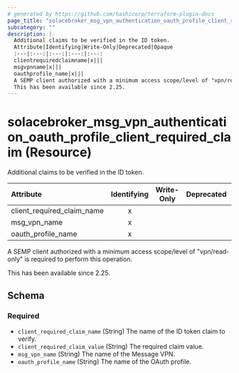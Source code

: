 ```yaml
---
# generated by https://github.com/hashicorp/terraform-plugin-docs
page_title: "solacebroker_msg_vpn_authentication_oauth_profile_client_required_claim Resource - solacebroker"
subcategory: ""
description: |-
  Additional claims to be verified in the ID token.
  Attribute|Identifying|Write-Only|Deprecated|Opaque
  :---|:---:|:---:|:---:|:---:
  clientrequiredclaimname|x|||
  msgvpnname|x|||
  oauthprofile_name|x|||
  A SEMP client authorized with a minimum access scope/level of "vpn/read-only" is required to perform this operation.
  This has been available since 2.25.
---
```


# solacebroker_msg_vpn_authentication_oauth_profile_client_required_claim (Resource)

Additional claims to be verified in the ID token.


Attribute|Identifying|Write-Only|Deprecated|Opaque
:---|:---:|:---:|:---:|:---:
client_required_claim_name|x|||
msg_vpn_name|x|||
oauth_profile_name|x|||



A SEMP client authorized with a minimum access scope/level of "vpn/read-only" is required to perform this operation.

This has been available since 2.25.



<!-- schema generated by tfplugindocs -->
## Schema

### Required

- `client_required_claim_name` (String) The name of the ID token claim to verify.
- `client_required_claim_value` (String) The required claim value.
- `msg_vpn_name` (String) The name of the Message VPN.
- `oauth_profile_name` (String) The name of the OAuth profile.


